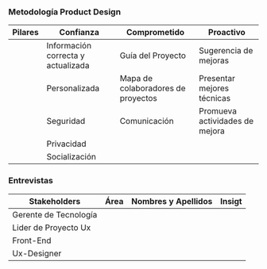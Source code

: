
### Metodología Product Design

| Pilares  | Confianza | Comprometido |Proactivo |
| ---- | ---- | ---- |---- |
|  |Información correcta y actualizada |Guía del Proyecto | Sugerencia de mejoras|
|  |Personalizada |Mapa de colaboradores de proyectos  | Presentar mejores técnicas |
|  |Seguridad | Comunicación  | Promueva actividades de mejora|
|  |Privacidad |  | |
|  |Socialización |  | |





### Entrevistas
| Stakeholders | Área |Nombres y Apellidos | Insigt |
| ---- | ---- |---- |---- |
| Gerente de Tecnología |  |  | 
| Lider de Proyecto Ux |  |  | 
| Front-End|  |  | |
| Ux-Designer |  |  | |



